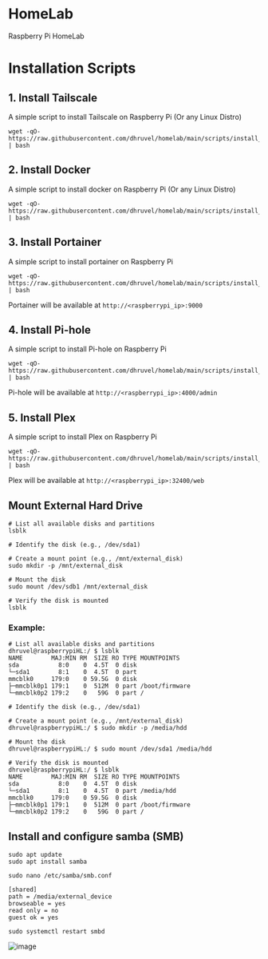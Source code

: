 # HomeLab
Raspberry Pi HomeLab

# Installation Scripts

## 1. Install Tailscale
A simple script to install Tailscale on Raspberry Pi (Or any Linux Distro)
```
wget -qO- https://raw.githubusercontent.com/dhruvel/homelab/main/scripts/install_tailscale.sh | bash
```

## 2. Install Docker
A simple script to install docker on Raspberry Pi (Or any Linux Distro)
```
wget -qO- https://raw.githubusercontent.com/dhruvel/homelab/main/scripts/install_docker.sh | bash
```
## 3. Install Portainer
A simple script to install portainer on Raspberry Pi
```
wget -qO- https://raw.githubusercontent.com/dhruvel/homelab/main/scripts/install_portainer.sh | bash
```
Portainer will be available at `http://<raspberrypi_ip>:9000`

## 4. Install Pi-hole
A simple script to install Pi-hole on Raspberry Pi
```
wget -qO- https://raw.githubusercontent.com/dhruvel/homelab/main/scripts/install_pihole.sh | bash
```
Pi-hole will be available at `http://<raspberrypi_ip>:4000/admin`

## 5. Install Plex
A simple script to install Plex on Raspberry Pi
```
wget -qO- https://raw.githubusercontent.com/dhruvel/homelab/main/scripts/install_plex.sh | bash
```
Plex will be available at `http://<raspberrypi_ip>:32400/web`

## Mount External Hard Drive

```
# List all available disks and partitions
lsblk

# Identify the disk (e.g., /dev/sda1)

# Create a mount point (e.g., /mnt/external_disk)
sudo mkdir -p /mnt/external_disk

# Mount the disk
sudo mount /dev/sdb1 /mnt/external_disk

# Verify the disk is mounted
lsblk
```
### Example:
```
# List all available disks and partitions
dhruvel@raspberrypiHL:/ $ lsblk
NAME        MAJ:MIN RM  SIZE RO TYPE MOUNTPOINTS
sda           8:0    0  4.5T  0 disk 
└─sda1        8:1    0  4.5T  0 part 
mmcblk0     179:0    0 59.5G  0 disk 
├─mmcblk0p1 179:1    0  512M  0 part /boot/firmware
└─mmcblk0p2 179:2    0   59G  0 part /

# Identify the disk (e.g., /dev/sda1)

# Create a mount point (e.g., /mnt/external_disk)
dhruvel@raspberrypiHL:/ $ sudo mkdir -p /media/hdd

# Mount the disk
dhruvel@raspberrypiHL:/ $ sudo mount /dev/sda1 /media/hdd

# Verify the disk is mounted
dhruvel@raspberrypiHL:/ $ lsblk
NAME        MAJ:MIN RM  SIZE RO TYPE MOUNTPOINTS
sda           8:0    0  4.5T  0 disk 
└─sda1        8:1    0  4.5T  0 part /media/hdd
mmcblk0     179:0    0 59.5G  0 disk 
├─mmcblk0p1 179:1    0  512M  0 part /boot/firmware
└─mmcblk0p2 179:2    0   59G  0 part /
```

## Install and configure samba (SMB)

```
sudo apt update
sudo apt install samba
```

```
sudo nano /etc/samba/smb.conf
```

```
[shared]
path = /media/external_device
browseable = yes
read only = no
guest ok = yes
```
```
sudo systemctl restart smbd
```

![image](https://github.com/user-attachments/assets/abdaf63d-c807-4822-9db1-83554d13cb61)



